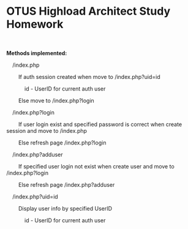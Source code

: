 <h1>OTUS Highload Architect Study Homework</h1>
<br/>
<p><b>Methods implemented:</b></p>
<p>&nbsp;&nbsp;&nbsp;&nbsp;/index.php</p>
<p>&nbsp;&nbsp;&nbsp;&nbsp;&nbsp;&nbsp;&nbsp;&nbsp;If auth session created when move to /index.php?uid=id</p>
<p>&nbsp;&nbsp;&nbsp;&nbsp;&nbsp;&nbsp;&nbsp;&nbsp;&nbsp;&nbsp;&nbsp;&nbsp;id - UserID for current auth user</p>
<p>&nbsp;&nbsp;&nbsp;&nbsp;&nbsp;&nbsp;&nbsp;&nbsp;Else move to /index.php?login</p>
<p>&nbsp;&nbsp;&nbsp;&nbsp;/index.php?login</p>
<p>&nbsp;&nbsp;&nbsp;&nbsp;&nbsp;&nbsp;&nbsp;&nbsp;If user login exist and specified password is correct when create session and move to /index.php</p>
<p>&nbsp;&nbsp;&nbsp;&nbsp;&nbsp;&nbsp;&nbsp;&nbsp;Else refresh page /index.php?login</p>
<p>&nbsp;&nbsp;&nbsp;&nbsp;/index.php?adduser</p>
<p>&nbsp;&nbsp;&nbsp;&nbsp;&nbsp;&nbsp;&nbsp;&nbsp;If specified user login not exist when create user and move to /index.php?login</p>
<p>&nbsp;&nbsp;&nbsp;&nbsp;&nbsp;&nbsp;&nbsp;&nbsp;Else refresh page /index.php?adduser</p>
<p>&nbsp;&nbsp;&nbsp;&nbsp;/index.php?uid=id</p>
<p>&nbsp;&nbsp;&nbsp;&nbsp;&nbsp;&nbsp;&nbsp;&nbsp;Display user info by specified UserID</p>
<p>&nbsp;&nbsp;&nbsp;&nbsp;&nbsp;&nbsp;&nbsp;&nbsp;&nbsp;&nbsp;&nbsp;&nbsp;id - UserID for current auth user</p>